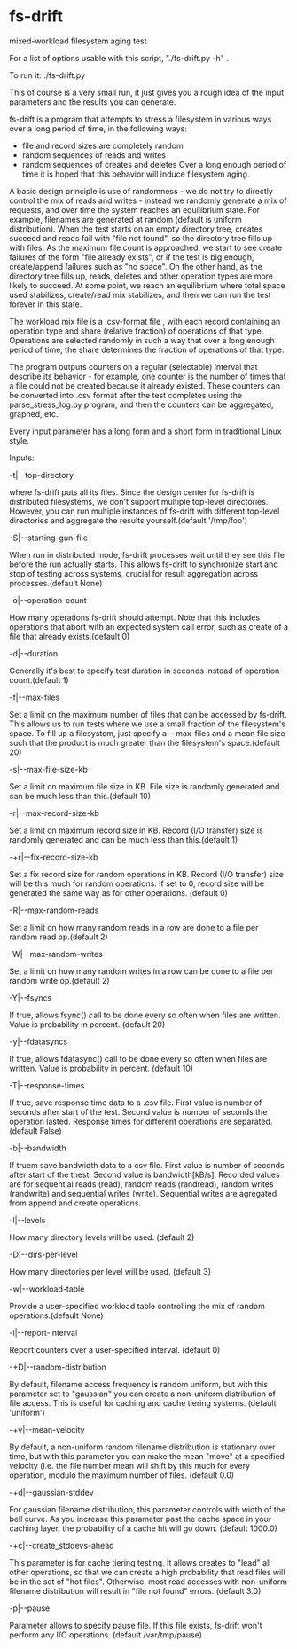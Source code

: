 # fs-drift
mixed-workload filesystem aging test

For a list of options usable with this script, "./fs-drift.py -h" .

To run it: ./fs-drift.py

This of course is a very small run, it just gives you a rough idea of the input parameters and the results you can generate.

fs-drift is a program that attempts to stress a filesystem in various ways over a long period of time, in the following ways:
- file and record sizes are completely random
- random sequences of reads and writes
- random sequences of creates and deletes
Over a long enough period of time it is hoped that this behavior will induce filesystem aging.

A basic design principle is use of randomness - we do not try to directly control the mix of reads and writes - instead we randomly generate a mix of requests, and over time the system reaches an equilibrium state.  For example, filenames are generated at random (default is uniform distribution).  When the test starts on an empty directory tree, creates succeed and reads fail with "file not found", so the directory tree fills up with files.  As the maximum file count is approached, we start to see create failures of the form "file already exists", or if the test is big enough, create/append failures such as "no space".  On the other hand, as the directory tree fills up, reads, deletes and other operation types are more likely to succeed.  At some point, we reach an equilibrium where total space used stabilizes, create/read mix stabilizes, and then we can run the test forever in this state.

The workload mix file is a .csv-format file , with each record containing an operation type and share (relative fraction) of operations of that type.  Operations are selected randomly in such a way that over a long enough period of time, the share determines the fraction of operations of that type.  

The program outputs counters on a regular (selectable) interval that describe its behavior - for example, one counter is the number of times that a file could not be created because it already existed.  These counters can be converted into .csv format after the test completes using the parse_stress_log.py program, and then the counters can be aggregated, graphed, etc.

Every input parameter has a long form and a short form in traditional Linux style.

Inputs:

-t|--top-directory

where fs-drift puts all its files.  Since the design center for fs-drift is distributed filesystems, we don't support multiple top-level directories.  However, you can run multiple instances of fs-drift with different top-level directories and aggregate the results yourself.(default '/tmp/foo')

-S|--starting-gun-file

When run in distributed mode, fs-drift processes wait until they see this file before the run actually starts.  This allows fs-drift to synchronize start and stop of testing across systems, crucial for result aggregation across processes.(default None)

-o|--operation-count

How many operations fs-drift should attempt.  Note that this includes operations that abort with an expected system call error, such as create of a file that already exists.(default 0)

-d|--duration

Generally it's best to specify test duration in seconds instead of operation count.(default 1)

-f|--max-files

Set a limit on the maximum number of files that can be accessed by fs-drift.  This allows us to run tests where we use a small fraction of the filesystem's space.  To fill up a filesystem, just specify a --max-files and a mean file size such that the product is much greater than the filesystem's space.(default 20)

-s|--max-file-size-kb

Set a limit on maximum file size in KB.  File size is randomly generated and can be much less than this.(default 10)

-r|--max-record-size-kb

Set a limit on maximum record size in KB.  Record (I/O transfer) size is randomly generated and can be much less than this.(default 1)

-+r|--fix-record-size-kb

Set a fix record size for random operations in KB. Record (I/O transfer) size will be this much for random operations. If set to 0, record size will be generated the same way as for other operations. (default 0)

-R|--max-random-reads

Set a limit on how many random reads in a row are done to a file per random read op.(default 2)

-W|--max-random-writes

Set a limit on how many random writes in a row can be done to a file per random write op.(default 2)

-Y|--fsyncs

If true, allows fsync() call to be done every so often when files are written. Value is probability in percent. (default 20)

-y|--fdatasyncs

If true, allows fdatasync() call to be done every so often when files are written. Value is probability in percent. (default 10)

-T|--response-times

If true, save response time data to a .csv file. First value is number of seconds after start of the test. Second value is number of seconds the operation lasted. Response times for different operations are separated. (default False)

-b|--bandwidth

If truem save bandwidth data to a csv file. First value is number of seconds after start of the thest. Second value is bandwidth[kB/s]. Recorded values are for sequential reads (read), random reads (randread), random writes (randwrite) and sequential writes (write). Sequential writes are agregated from append and create operations.

-l|--levels

How many directory levels will be used. (default 2)

-D|--dirs-per-level

How many directories per level will be used. (default 3)

-w|--workload-table

Provide a user-specified workload table controlling the mix of random operations.(default None)

-i|--report-interval

Report counters over a user-specified interval. (default 0)

-+D|--random-distribution

By default, filename access frequency is random uniform, but with this parameter set to "gaussian" you can create a non-uniform distribution of file access.  This is useful for caching and cache tiering systems. (default 'uniform')

-+v|--mean-velocity

By default, a non-uniform random filename distribution is stationary over time, but with this parameter you can make the mean "move" at a specified velocity (i.e. the file number mean will shift by this much for every operation, modulo the maximum number of files. (default 0.0)

-+d|--gaussian-stddev

For gaussian filename distribution, this parameter controls with width of the bell curve.  As you increase this parameter past the cache space in your caching layer, the probability of a cache hit will go down. (default 1000.0)

-+c|--create_stddevs-ahead

This parameter is for cache tiering testing.  It allows creates to "lead" all other operations, so that we can create a high probability that read files will be in the set of "hot files".  Otherwise, most read accesses with non-uniform filename distribution will result  in "file not found" errors. (default 3.0)

-p|--pause

Parameter allows to specify pause file. If this file exists, fs-drift won't perform any I/O operations. (default /var/tmp/pause)




